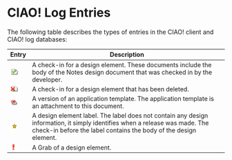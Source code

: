 # CIAO! Log Entries

The following table describes the types of entries in the CIAO! client and CIAO! log databases:

| Entry | Description |
| --- | --- |
| ![Check](img/logentries.png) | A check-in for a design element. These documents include the body of the Notes design document that was checked in by the developer. |
| ![Deletion](img/logentries2.png) | A check-in for a design element that has been deleted. |
| ![Version](img/logentries3.png) | A version of an application template. The application template is an attachment to this document. |
| ![Label](img/logentries4.png) | A design element label. The label does not contain any design information, it simply identifies when a release was made. The check-in before the label contains the body of the design element. |
| ![Grab](img/logentries5.png) | A Grab of a design element. |
